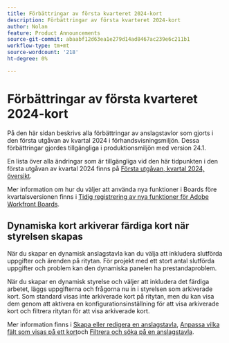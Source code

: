 ```yaml
---
title: Förbättringar av första kvarteret 2024-kort
description: Förbättringar av första kvarteret 2024-kort
author: Nolan
feature: Product Announcements
source-git-commit: abaabf12d63ea1e279d14ad8467ac239e6c211b1
workflow-type: tm+mt
source-wordcount: '218'
ht-degree: 0%

---
```


# Förbättringar av första kvarteret 2024-kort

På den här sidan beskrivs alla förbättringar av anslagstavlor som gjorts i den första utgåvan av kvartal 2024 i förhandsvisningsmiljön. Dessa förbättringar gjordes tillgängliga i produktionsmiljön med version 24.1.

En lista över alla ändringar som är tillgängliga vid den här tidpunkten i den första utgåvan av kvartal 2024 finns på [Första utgåvan, kvartal 2024, översikt](/help/quicksilver/product-announcements/product-releases/24-q1-release-activity/24-q1-release-overview.md).

Mer information om hur du väljer att använda nya funktioner i Boards före kvartalsversionen finns i [Tidig registrering av nya funktioner för Adobe Workfront Boards](/help/quicksilver/agile/get-started-with-boards/boards-early-feature-opt-in.md).

## Dynamiska kort arkiverar färdiga kort när styrelsen skapas

När du skapar en dynamisk anslagstavla kan du välja att inkludera slutförda uppgifter och ärenden på ritytan. För projekt med ett stort antal slutförda uppgifter och problem kan den dynamiska panelen ha prestandaproblem.

När du skapar en dynamisk styrelse och väljer att inkludera det färdiga arbetet, läggs uppgifterna och frågorna nu in i styrelsen som arkiverade kort. Som standard visas inte arkiverade kort på ritytan, men du kan visa dem genom att aktivera en konfigurationsinställning för att visa arkiverade kort och filtrera ritytan för att visa arkiverade kort.

Mer information finns i [Skapa eller redigera en anslagstavla](/help/quicksilver/agile/get-started-with-boards/create-edit-board.md), [Anpassa vilka fält som visas på ett kort](/help/quicksilver/agile/get-started-with-boards/customize-fields-on-card.md)och [Filtrera och söka på en anslagstavla](/help/quicksilver/agile/get-started-with-boards/filter-search-in-board.md).
